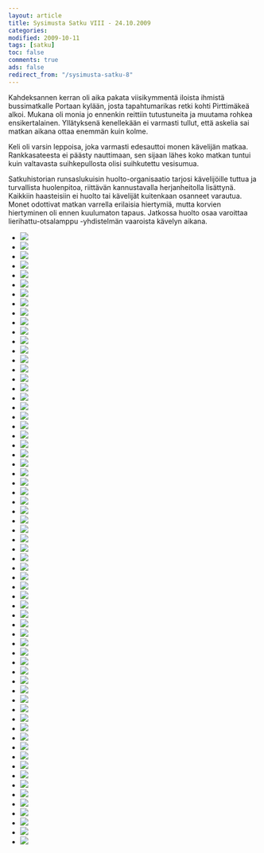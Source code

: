 ```yaml
--- 
layout: article 
title: Sysimusta Satku VIII - 24.10.2009 
categories: 
modified: 2009-10-11 
tags: [satku]
toc: false 
comments: true 
ads: false 
redirect_from: "/sysimusta-satku-8" 
--- 
```


Kahdeksannen kerran oli aika pakata viisikymmentä iloista ihmistä
bussimatkalle Portaan kylään, josta tapahtumarikas retki kohti
Pirttimäkeä alkoi. Mukana oli monia jo ennenkin reittiin tutustuneita ja
muutama rohkea ensikertalainen. Yllätyksenä kenellekään ei varmasti
tullut, että askelia sai matkan aikana ottaa enemmän kuin kolme.

Keli oli varsin leppoisa, joka varmasti edesauttoi monen kävelijän
matkaa. Rankkasateesta ei päästy nauttimaan, sen sijaan lähes koko
matkan tuntui kuin valtavasta suihkepullosta olisi suihkutettu
vesisumua. 

Satkuhistorian runsaslukuisin huolto-organisaatio tarjosi kävelijöille
tuttua ja turvallista huolenpitoa, riittävän kannustavalla
herjanheitolla lisättynä. Kaikkiin haasteisiin ei huolto tai kävelijät
kuitenkaan osanneet varautua. Monet odottivat matkan varrella erilaisia
hiertymiä, mutta korvien hiertyminen oli ennen kuulumaton tapaus.
Jatkossa huolto osaa varoittaa lierihattu-otsalamppu -yhdistelmän
vaaroista kävelyn aikana.

<div class="image-gallery">

-   [![](/Media/Default/ImageGalleries/sysimusta-satku-8/Thumbnails/satku_8%20001.jpg)](/Media/Default/ImageGalleries/sysimusta-satku-8/satku_8%20001.jpg)
-   [![](/Media/Default/ImageGalleries/sysimusta-satku-8/Thumbnails/satku_8%20010.jpg)](/Media/Default/ImageGalleries/sysimusta-satku-8/satku_8%20010.jpg)
-   [![](/Media/Default/ImageGalleries/sysimusta-satku-8/Thumbnails/satku_8%20013.jpg)](/Media/Default/ImageGalleries/sysimusta-satku-8/satku_8%20013.jpg)
-   [![](/Media/Default/ImageGalleries/sysimusta-satku-8/Thumbnails/satku_8%20016.jpg)](/Media/Default/ImageGalleries/sysimusta-satku-8/satku_8%20016.jpg)
-   [![](/Media/Default/ImageGalleries/sysimusta-satku-8/Thumbnails/satku_8%20020.jpg)](/Media/Default/ImageGalleries/sysimusta-satku-8/satku_8%20020.jpg)
-   [![](/Media/Default/ImageGalleries/sysimusta-satku-8/Thumbnails/satku_8%20023.jpg)](/Media/Default/ImageGalleries/sysimusta-satku-8/satku_8%20023.jpg)
-   [![](/Media/Default/ImageGalleries/sysimusta-satku-8/Thumbnails/satku_8%20024.jpg)](/Media/Default/ImageGalleries/sysimusta-satku-8/satku_8%20024.jpg)
-   [![](/Media/Default/ImageGalleries/sysimusta-satku-8/Thumbnails/satku_8%20028.jpg)](/Media/Default/ImageGalleries/sysimusta-satku-8/satku_8%20028.jpg)
-   [![](/Media/Default/ImageGalleries/sysimusta-satku-8/Thumbnails/satku_8%20034.jpg)](/Media/Default/ImageGalleries/sysimusta-satku-8/satku_8%20034.jpg)
-   [![](/Media/Default/ImageGalleries/sysimusta-satku-8/Thumbnails/satku_8%20041.jpg)](/Media/Default/ImageGalleries/sysimusta-satku-8/satku_8%20041.jpg)
-   [![](/Media/Default/ImageGalleries/sysimusta-satku-8/Thumbnails/satku_8%20045.jpg)](/Media/Default/ImageGalleries/sysimusta-satku-8/satku_8%20045.jpg)
-   [![](/Media/Default/ImageGalleries/sysimusta-satku-8/Thumbnails/satku_8%20047.jpg)](/Media/Default/ImageGalleries/sysimusta-satku-8/satku_8%20047.jpg)
-   [![](/Media/Default/ImageGalleries/sysimusta-satku-8/Thumbnails/satku_8%20053.jpg)](/Media/Default/ImageGalleries/sysimusta-satku-8/satku_8%20053.jpg)
-   [![](/Media/Default/ImageGalleries/sysimusta-satku-8/Thumbnails/satku_8%20057.jpg)](/Media/Default/ImageGalleries/sysimusta-satku-8/satku_8%20057.jpg)
-   [![](/Media/Default/ImageGalleries/sysimusta-satku-8/Thumbnails/satku_8%20059.jpg)](/Media/Default/ImageGalleries/sysimusta-satku-8/satku_8%20059.jpg)
-   [![](/Media/Default/ImageGalleries/sysimusta-satku-8/Thumbnails/satku_8%20060.jpg)](/Media/Default/ImageGalleries/sysimusta-satku-8/satku_8%20060.jpg)
-   [![](/Media/Default/ImageGalleries/sysimusta-satku-8/Thumbnails/satku_8%20063.jpg)](/Media/Default/ImageGalleries/sysimusta-satku-8/satku_8%20063.jpg)
-   [![](/Media/Default/ImageGalleries/sysimusta-satku-8/Thumbnails/satku_8%20065.jpg)](/Media/Default/ImageGalleries/sysimusta-satku-8/satku_8%20065.jpg)
-   [![](/Media/Default/ImageGalleries/sysimusta-satku-8/Thumbnails/satku_8%20066.jpg)](/Media/Default/ImageGalleries/sysimusta-satku-8/satku_8%20066.jpg)
-   [![](/Media/Default/ImageGalleries/sysimusta-satku-8/Thumbnails/satku_8%20072.jpg)](/Media/Default/ImageGalleries/sysimusta-satku-8/satku_8%20072.jpg)
-   [![](/Media/Default/ImageGalleries/sysimusta-satku-8/Thumbnails/satku_8%20079.jpg)](/Media/Default/ImageGalleries/sysimusta-satku-8/satku_8%20079.jpg)
-   [![](/Media/Default/ImageGalleries/sysimusta-satku-8/Thumbnails/satku_8%20080.jpg)](/Media/Default/ImageGalleries/sysimusta-satku-8/satku_8%20080.jpg)
-   [![](/Media/Default/ImageGalleries/sysimusta-satku-8/Thumbnails/satku_8%20081.jpg)](/Media/Default/ImageGalleries/sysimusta-satku-8/satku_8%20081.jpg)
-   [![](/Media/Default/ImageGalleries/sysimusta-satku-8/Thumbnails/satku_8%20082.jpg)](/Media/Default/ImageGalleries/sysimusta-satku-8/satku_8%20082.jpg)
-   [![](/Media/Default/ImageGalleries/sysimusta-satku-8/Thumbnails/satku_8%20091.jpg)](/Media/Default/ImageGalleries/sysimusta-satku-8/satku_8%20091.jpg)
-   [![](/Media/Default/ImageGalleries/sysimusta-satku-8/Thumbnails/satku_8%20093.jpg)](/Media/Default/ImageGalleries/sysimusta-satku-8/satku_8%20093.jpg)
-   [![](/Media/Default/ImageGalleries/sysimusta-satku-8/Thumbnails/satku_8%20094.jpg)](/Media/Default/ImageGalleries/sysimusta-satku-8/satku_8%20094.jpg)
-   [![](/Media/Default/ImageGalleries/sysimusta-satku-8/Thumbnails/satku_8%20095.jpg)](/Media/Default/ImageGalleries/sysimusta-satku-8/satku_8%20095.jpg)
-   [![](/Media/Default/ImageGalleries/sysimusta-satku-8/Thumbnails/satku_8%20097.jpg)](/Media/Default/ImageGalleries/sysimusta-satku-8/satku_8%20097.jpg)
-   [![](/Media/Default/ImageGalleries/sysimusta-satku-8/Thumbnails/satku_8%20102.jpg)](/Media/Default/ImageGalleries/sysimusta-satku-8/satku_8%20102.jpg)
-   [![](/Media/Default/ImageGalleries/sysimusta-satku-8/Thumbnails/satku_8%20103.jpg)](/Media/Default/ImageGalleries/sysimusta-satku-8/satku_8%20103.jpg)
-   [![](/Media/Default/ImageGalleries/sysimusta-satku-8/Thumbnails/satku_8%20105.jpg)](/Media/Default/ImageGalleries/sysimusta-satku-8/satku_8%20105.jpg)
-   [![](/Media/Default/ImageGalleries/sysimusta-satku-8/Thumbnails/satku_8%20106.jpg)](/Media/Default/ImageGalleries/sysimusta-satku-8/satku_8%20106.jpg)
-   [![](/Media/Default/ImageGalleries/sysimusta-satku-8/Thumbnails/satku_8%20110.jpg)](/Media/Default/ImageGalleries/sysimusta-satku-8/satku_8%20110.jpg)
-   [![](/Media/Default/ImageGalleries/sysimusta-satku-8/Thumbnails/satku_8%20111.jpg)](/Media/Default/ImageGalleries/sysimusta-satku-8/satku_8%20111.jpg)
-   [![](/Media/Default/ImageGalleries/sysimusta-satku-8/Thumbnails/satku_8%20117.jpg)](/Media/Default/ImageGalleries/sysimusta-satku-8/satku_8%20117.jpg)
-   [![](/Media/Default/ImageGalleries/sysimusta-satku-8/Thumbnails/satku_8%20119.jpg)](/Media/Default/ImageGalleries/sysimusta-satku-8/satku_8%20119.jpg)
-   [![](/Media/Default/ImageGalleries/sysimusta-satku-8/Thumbnails/satku_8%20120.jpg)](/Media/Default/ImageGalleries/sysimusta-satku-8/satku_8%20120.jpg)
-   [![](/Media/Default/ImageGalleries/sysimusta-satku-8/Thumbnails/satku_8%20121.jpg)](/Media/Default/ImageGalleries/sysimusta-satku-8/satku_8%20121.jpg)
-   [![](/Media/Default/ImageGalleries/sysimusta-satku-8/Thumbnails/satku_8%20122.jpg)](/Media/Default/ImageGalleries/sysimusta-satku-8/satku_8%20122.jpg)
-   [![](/Media/Default/ImageGalleries/sysimusta-satku-8/Thumbnails/satku_8%20123.jpg)](/Media/Default/ImageGalleries/sysimusta-satku-8/satku_8%20123.jpg)
-   [![](/Media/Default/ImageGalleries/sysimusta-satku-8/Thumbnails/satku_8%20125.jpg)](/Media/Default/ImageGalleries/sysimusta-satku-8/satku_8%20125.jpg)
-   [![](/Media/Default/ImageGalleries/sysimusta-satku-8/Thumbnails/satku_8%20126.jpg)](/Media/Default/ImageGalleries/sysimusta-satku-8/satku_8%20126.jpg)
-   [![](/Media/Default/ImageGalleries/sysimusta-satku-8/Thumbnails/satku_8%20129.jpg)](/Media/Default/ImageGalleries/sysimusta-satku-8/satku_8%20129.jpg)
-   [![](/Media/Default/ImageGalleries/sysimusta-satku-8/Thumbnails/satku_8%20131.jpg)](/Media/Default/ImageGalleries/sysimusta-satku-8/satku_8%20131.jpg)
-   [![](/Media/Default/ImageGalleries/sysimusta-satku-8/Thumbnails/satku_8%20134.jpg)](/Media/Default/ImageGalleries/sysimusta-satku-8/satku_8%20134.jpg)
-   [![](/Media/Default/ImageGalleries/sysimusta-satku-8/Thumbnails/satku_8%20137.jpg)](/Media/Default/ImageGalleries/sysimusta-satku-8/satku_8%20137.jpg)
-   [![](/Media/Default/ImageGalleries/sysimusta-satku-8/Thumbnails/satku_8%20138.jpg)](/Media/Default/ImageGalleries/sysimusta-satku-8/satku_8%20138.jpg)
-   [![](/Media/Default/ImageGalleries/sysimusta-satku-8/Thumbnails/satku_8%20139.jpg)](/Media/Default/ImageGalleries/sysimusta-satku-8/satku_8%20139.jpg)
-   [![](/Media/Default/ImageGalleries/sysimusta-satku-8/Thumbnails/satku_8%20141.jpg)](/Media/Default/ImageGalleries/sysimusta-satku-8/satku_8%20141.jpg)
-   [![](/Media/Default/ImageGalleries/sysimusta-satku-8/Thumbnails/satku_8%20151.jpg)](/Media/Default/ImageGalleries/sysimusta-satku-8/satku_8%20151.jpg)
-   [![](/Media/Default/ImageGalleries/sysimusta-satku-8/Thumbnails/satku_8%20159.jpg)](/Media/Default/ImageGalleries/sysimusta-satku-8/satku_8%20159.jpg)
-   [![](/Media/Default/ImageGalleries/sysimusta-satku-8/Thumbnails/satku_8%20162.jpg)](/Media/Default/ImageGalleries/sysimusta-satku-8/satku_8%20162.jpg)
-   [![](/Media/Default/ImageGalleries/sysimusta-satku-8/Thumbnails/satku_8%20171.jpg)](/Media/Default/ImageGalleries/sysimusta-satku-8/satku_8%20171.jpg)
-   [![](/Media/Default/ImageGalleries/sysimusta-satku-8/Thumbnails/satku_8%20184.jpg)](/Media/Default/ImageGalleries/sysimusta-satku-8/satku_8%20184.jpg)
-   [![](/Media/Default/ImageGalleries/sysimusta-satku-8/Thumbnails/satku_8%20193.jpg)](/Media/Default/ImageGalleries/sysimusta-satku-8/satku_8%20193.jpg)
-   [![](/Media/Default/ImageGalleries/sysimusta-satku-8/Thumbnails/satku_8%20213.jpg)](/Media/Default/ImageGalleries/sysimusta-satku-8/satku_8%20213.jpg)
-   [![](/Media/Default/ImageGalleries/sysimusta-satku-8/Thumbnails/satku_8%20222.jpg)](/Media/Default/ImageGalleries/sysimusta-satku-8/satku_8%20222.jpg)
-   [![](/Media/Default/ImageGalleries/sysimusta-satku-8/Thumbnails/satku_8%20232.jpg)](/Media/Default/ImageGalleries/sysimusta-satku-8/satku_8%20232.jpg)
-   [![](/Media/Default/ImageGalleries/sysimusta-satku-8/Thumbnails/satku_8%20253.jpg)](/Media/Default/ImageGalleries/sysimusta-satku-8/satku_8%20253.jpg)
-   [![](/Media/Default/ImageGalleries/sysimusta-satku-8/Thumbnails/satku_8%20278.jpg)](/Media/Default/ImageGalleries/sysimusta-satku-8/satku_8%20278.jpg)
-   [![](/Media/Default/ImageGalleries/sysimusta-satku-8/Thumbnails/satku_8%20313.jpg)](/Media/Default/ImageGalleries/sysimusta-satku-8/satku_8%20313.jpg)
-   [![](/Media/Default/ImageGalleries/sysimusta-satku-8/Thumbnails/satku_8%20329.jpg)](/Media/Default/ImageGalleries/sysimusta-satku-8/satku_8%20329.jpg)
-   [![](/Media/Default/ImageGalleries/sysimusta-satku-8/Thumbnails/satku_8%20340.jpg)](/Media/Default/ImageGalleries/sysimusta-satku-8/satku_8%20340.jpg)
-   [![](/Media/Default/ImageGalleries/sysimusta-satku-8/Thumbnails/satku_8%20371.jpg)](/Media/Default/ImageGalleries/sysimusta-satku-8/satku_8%20371.jpg)

</div>
